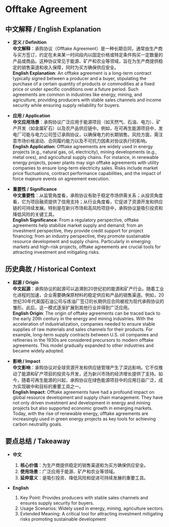 # Offtake Agreement

## 中文解释 / English Explanation

* **定义 / Definition**  
  **中文解释**：承购协议（Offtake Agreement）是一种长期合同，通常由生产商与买方签订，约定在未来某一时间段内以固定价格或特定条件购买一定数量的产品或商品。这种协议常见于能源、矿产和农业等领域，旨在为生产商提供稳定的销售渠道和收入保障，同时为买方确保供应安全。  
  **English Explanation**: An offtake agreement is a long-term contract typically signed between a producer and a buyer, stipulating the purchase of a certain quantity of products or commodities at a fixed price or under specific conditions over a future period. Such agreements are common in industries like energy, mining, and agriculture, providing producers with stable sales channels and income security while ensuring supply reliability for buyers.

* **应用 / Application**  
  **中文应用场景**：承购协议广泛应用于能源项目（如天然气、石油、电力）、矿产开发（如金属矿石）以及农产品供应链中。例如，在可再生能源项目中，发电厂可能与电力公司签订承购协议，以确保电力的长期销售。风险方面，需注意市场价格波动、合同履约能力以及不可抗力因素对协议执行的影响。  
  **English Application**: Offtake agreements are widely used in energy projects (e.g., natural gas, oil, electricity), mining developments (e.g., metal ores), and agricultural supply chains. For instance, in renewable energy projects, power plants may sign offtake agreements with utility companies to ensure long-term electricity sales. Risks include market price fluctuations, contract performance capabilities, and the impact of force majeure events on agreement execution.

* **重要性 / Significance**  
  **中文重要性**：从监管角度看，承购协议有助于稳定市场供需关系；从投资角度看，它为项目融资提供了信用支持；从行业角度看，它促进了资源开发和供应链的可持续发展。特别是在新兴市场和高风险项目中，承购协议是吸引投资和降低风险的关键工具。  
  **English Significance**: From a regulatory perspective, offtake agreements help stabilize market supply and demand; from an investment perspective, they provide credit support for project financing; from an industry perspective, they promote sustainable resource development and supply chains. Particularly in emerging markets and high-risk projects, offtake agreements are crucial tools for attracting investment and mitigating risks.

## 历史典故 / Historical Context

* **起源 / Origin**  
  **中文起源**：承购协议的起源可以追溯到20世纪初的能源和矿产行业。随着工业化进程的加速，企业需要确保原材料的稳定供应和产品的销售渠道。例如，20世纪30年代美国石油公司与炼油厂签订的长期供应合同被视为现代承购协议的雏形。此后，这一模式逐渐扩展到其他行业并得到广泛应用。  
  **English Origin**: The origin of offtake agreements can be traced back to the early 20th century in the energy and mining industries. With the acceleration of industrialization, companies needed to ensure stable supplies of raw materials and sales channels for their products. For example, long-term supply contracts between U.S. oil companies and refineries in the 1930s are considered precursors to modern offtake agreements. This model gradually expanded to other industries and became widely adopted.

* **影响 / Impact**  
  **中文影响**：承购协议对全球资源开发和供应链管理产生了深远影响。它不仅推动了能源和矿产项目的投资与开发，还为新兴市场的经济增长提供了支持。如今，随着可再生能源的兴起，承购协议在绿色能源项目中的应用日益广泛，成为实现碳中和目标的重要工具之一。  
  **English Impact**: Offtake agreements have had a profound impact on global resource development and supply chain management. They have not only driven investment and development in energy and mining projects but also supported economic growth in emerging markets. Today, with the rise of renewable energy, offtake agreements are increasingly used in green energy projects as key tools for achieving carbon neutrality goals.

## 要点总结 / Takeaway

* **中文**  
  1. **核心价值**：为生产商提供稳定的销售渠道和为买方确保供应安全。
  2. **使用场景**：广泛应用于能源、矿产和农业等领域。
  3. **延伸意义**：是吸引投资、降低风险和促进可持续发展的重要工具。

* **English**  
  1. Key Point: Provides producers with stable sales channels and ensures supply security for buyers.
  2. Usage Scenarios: Widely used in energy, mining, agriculture sectors.
  3. Extended Meaning: A critical tool for attracting investment mitigating risks promoting sustainable development